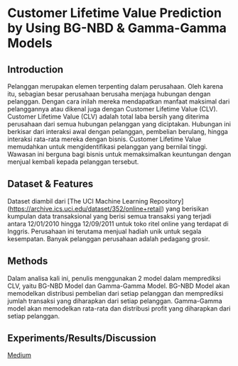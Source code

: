 # Customer Lifetime Value Prediction by Using BG-NBD & Gamma-Gamma Models

## Introduction
Pelanggan merupakan elemen terpenting dalam perusahaan. Oleh karena itu, sebagian besar perusahaan berusaha menjaga hubungan dengan pelanggan. Dengan cara inilah mereka mendapatkan manfaat maksimal dari pelanggannya atau dikenal juga dengan Customer Lifetime Value (CLV).
Customer Lifetime Value (CLV) adalah total laba bersih yang diterima perusahaan dari semua hubungan pelanggan yang diciptakan. Hubungan ini berkisar dari interaksi awal dengan pelanggan, pembelian berulang, hingga interaksi rata-rata mereka dengan bisnis. Customer Lifetime Value memudahkan untuk mengidentifikasi pelanggan yang bernilai tinggi. Wawasan ini berguna bagi bisnis untuk memaksimalkan keuntungan dengan menjual kembali kepada pelanggan tersebut.

## Dataset & Features
Dataset diambil dari [The UCI Machine Learning Repository] (https://archive.ics.uci.edu/dataset/352/online+retail) yang berisikan kumpulan data transaksional yang berisi semua transaksi yang terjadi antara 12/01/2010 hingga 12/09/2011 untuk toko ritel online yang terdapat di Inggris. Perusahaan ini terutama menjual hadiah unik untuk segala kesempatan. Banyak pelanggan perusahaan adalah pedagang grosir.

## Methods
Dalam analisa kali ini, penulis menggunakan 2 model dalam memprediksi CLV, yaitu BG-NBD Model dan Gamma-Gamma Model. BG-NBD Model akan memodelkan distribusi pembelian dari setiap pelanggan dan memprediksi jumlah transaksi yang diharapkan dari setiap pelanggan. Gamma-Gamma model akan memodelkan rata-rata dan distribusi profit yang diharapkan dari setiap pelanggan.

## Experiments/Results/Discussion
[Medium](https://medium.com/@septiawulandaris11/customer-lifetime-value-prediction-by-using-bg-nbd-gamma-gamma-models-bde6cb4a10bd)
